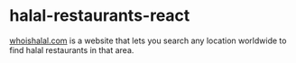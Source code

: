 # halal-restaurants-react

<a target="_blank" href="https://whoishalal.com">whoishalal.com</a> is a website that lets you search any location worldwide to find halal restaurants in that area.
